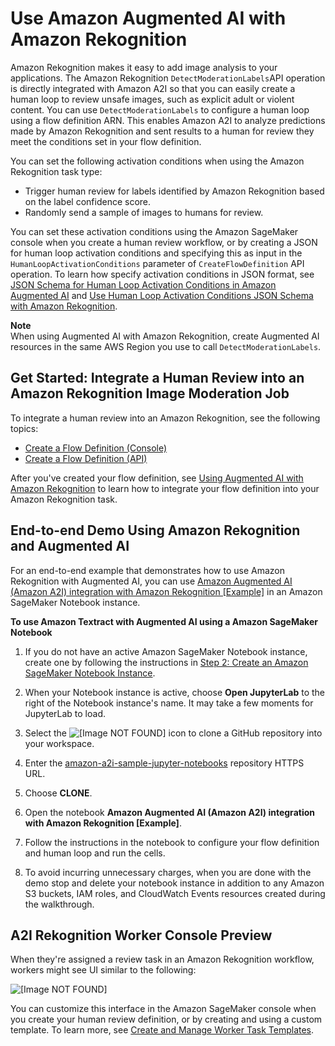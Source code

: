 # Use Amazon Augmented AI with Amazon Rekognition<a name="a2i-rekognition-task-type"></a>

Amazon Rekognition makes it easy to add image analysis to your applications\. The Amazon Rekognition `DetectModerationLabels`API operation is directly integrated with Amazon A2I so that you can easily create a human loop to review unsafe images, such as explicit adult or violent content\. You can use `DetectModerationLabels` to configure a human loop using a flow definition ARN\. This enables Amazon A2I to analyze predictions made by Amazon Rekognition and sent results to a human for review they meet the conditions set in your flow definition\.

You can set the following activation conditions when using the Amazon Rekognition task type:
+ Trigger human review for labels identified by Amazon Rekognition based on the label confidence score\.
+ Randomly send a sample of images to humans for review\.

You can set these activation conditions using the Amazon SageMaker console when you create a human review workflow, or by creating a JSON for human loop activation conditions and specifying this as input in the `HumanLoopActivationConditions` parameter of `CreateFlowDefinition` API operation\. To learn how specify activation conditions in JSON format, see [JSON Schema for Human Loop Activation Conditions in Amazon Augmented AI](a2i-human-fallback-conditions-json-schema.md) and [Use Human Loop Activation Conditions JSON Schema with Amazon Rekognition](a2i-json-humantaskactivationconditions-rekognition-example.md)\.

**Note**  
When using Augmented AI with Amazon Rekognition, create Augmented AI resources in the same AWS Region you use to call `DetectModerationLabels`\. 

## Get Started: Integrate a Human Review into an Amazon Rekognition Image Moderation Job<a name="a2i-create-rekognition-human-review"></a>

To integrate a human review into an Amazon Rekognition, see the following topics:
+ [Create a Flow Definition \(Console\)](a2i-create-flow-definition.md#a2i-create-human-review-console)
+ [Create a Flow Definition \(API\)](a2i-create-flow-definition.md#a2i-create-human-review-api)

After you've created your flow definition, see [Using Augmented AI with Amazon Rekognition](https://docs.aws.amazon.com/rekognition/latest/dg/a2i-rekognition.html) to learn how to integrate your flow definition into your Amazon Rekognition task\. 

## End\-to\-end Demo Using Amazon Rekognition and Augmented AI<a name="a2i-task-types-rekognition-notebook-demo"></a>

For an end\-to\-end example that demonstrates how to use Amazon Rekognition with Augmented AI, you can use [Amazon Augmented AI \(Amazon A2I\) integration with Amazon Rekognition \[Example\]](https://github.com/aws-samples/amazon-a2i-sample-jupyter-notebooks/blob/master/Amazon%20Augmented%20AI%20(A2I)%20and%20Rekognition%20DetectModerationLabels.ipynb) in an Amazon SageMaker Notebook instance\. 

**To use Amazon Textract with Augmented AI using a Amazon SageMaker Notebook**

1. If you do not have an active Amazon SageMaker Notebook instance, create one by following the instructions in [Step 2: Create an Amazon SageMaker Notebook Instance](gs-setup-working-env.md)\.

1. When your Notebook instance is active, choose **Open JupyterLab** to the right of the Notebook instance's name\. It may take a few moments for JupyterLab to load\. 

1. Select the ![\[Image NOT FOUND\]](http://docs.aws.amazon.com/sagemaker/latest/dg/images/icons/Git_squip_add_repo.png) icon to clone a GitHub repository into your workspace\. 

1. Enter the [amazon\-a2i\-sample\-jupyter\-notebooks](https://github.com/aws-samples/amazon-a2i-sample-jupyter-notebooks) repository HTTPS URL\. 

1. Choose **CLONE**\.

1. Open the notebook **Amazon Augmented AI \(Amazon A2I\) integration with Amazon Rekognition \[Example\]**\. 

1. Follow the instructions in the notebook to configure your flow definition and human loop and run the cells\. 

1. To avoid incurring unnecessary charges, when you are done with the demo stop and delete your notebook instance in addition to any Amazon S3 buckets, IAM roles, and CloudWatch Events resources created during the walkthrough\.

## A2I Rekognition Worker Console Preview<a name="a2i-rekognition-console-preview"></a>

When they're assigned a review task in an Amazon Rekognition workflow, workers might see UI similar to the following:

![\[Image NOT FOUND\]](http://docs.aws.amazon.com/sagemaker/latest/dg/images/a2i-rekognition-example.png)

You can customize this interface in the Amazon SageMaker console when you create your human review definition, or by creating and using a custom template\. To learn more, see [Create and Manage Worker Task Templates](a2i-instructions-overview.md)\.